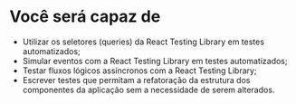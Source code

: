 # Você será capaz de

- Utilizar os seletores (queries) da React Testing Library em testes automatizados;
- Simular eventos com a React Testing Library em testes automatizados;
- Testar fluxos lógicos assíncronos com a React Testing Library;
- Escrever testes que permitam a refatoração da estrutura dos componentes da aplicação sem a necessidade de serem alterados.
